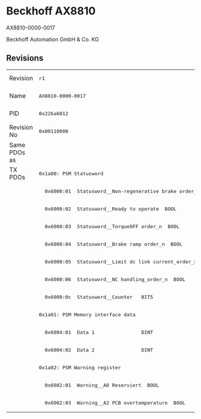 # Beckhoff AX8810

AX8810-0000-0017

Beckhoff Automation GmbH & Co. KG



## Revisions
<table>
<tr >
<td>Revision</td>
<td><pre>r1</pre></td>
</tr>
<tr >
<td>Name</td>
<td><pre>AX8810-0000-0017</pre></td>
</tr>
<tr >
<td>PID</td>
<td><pre>0x226a6012</pre></td>
</tr>
<tr >
<td>Revision No</td>
<td><pre>0x00110000</pre></td>
</tr>
<tr >
<td>Same PDOs as</td>
<td><pre></pre></td>
</tr>
<tr class="txpdo pdosection">
<td rowspan=14 valign=top>TX PDOs</td>
<td><pre>0x1a00: PSM Statusword</pre></td>
<td></td>
</tr>
<tr class="txpdo">
<td><pre>  0x6000:01  Statusword__Non-regenerative brake order_n  BOOL</pre></td>
</tr>
<tr class="txpdo">
<td><pre>  0x6000:02  Statusword__Ready to operate  BOOL</pre></td>
</tr>
<tr class="txpdo">
<td><pre>  0x6000:03  Statusword__TorqueOFF order_n  BOOL</pre></td>
</tr>
<tr class="txpdo">
<td><pre>  0x6000:04  Statusword__Brake ramp order_n  BOOL</pre></td>
</tr>
<tr class="txpdo">
<td><pre>  0x6000:05  Statusword__Limit dc link current_order_n  BOOL</pre></td>
</tr>
<tr class="txpdo">
<td><pre>  0x6000:06  Statusword__NC handling_order_n  BOOL</pre></td>
</tr>
<tr class="txpdo">
<td><pre>  0x6000:0c  Statusword__Counter   BIT5</pre></td>
</tr>
<tr class="txpdo pdosection">
<td><pre>0x1a01: PSM Memory interface data</pre></td>
</tr>
<tr class="txpdo">
<td><pre>  0x6004:01  Data 1                DINT</pre></td>
</tr>
<tr class="txpdo">
<td><pre>  0x6004:02  Data 2                DINT</pre></td>
</tr>
<tr class="txpdo pdosection">
<td><pre>0x1a02: PSM Warning register</pre></td>
</tr>
<tr class="txpdo">
<td><pre>  0x6002:01  Warning__A0 Reserviert  BOOL</pre></td>
</tr>
<tr class="txpdo">
<td><pre>  0x6002:03  Warning__A2 PCB overtemperature  BOOL</pre></td>
</tr>
</table>
